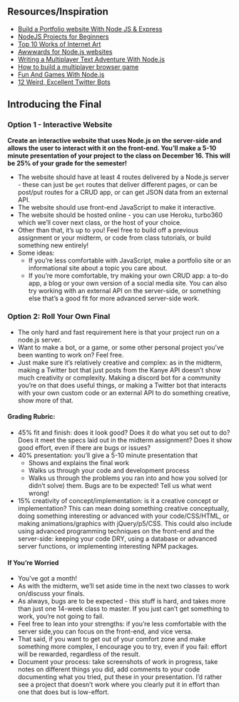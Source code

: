 ## Resources/Inspiration
- [Build a Portfolio website With Node JS & Express](https://www.udemy.com/course/portfolio-website-with-node-js-express/)
- [NodeJS Projects for Beginners](https://codersera.com/blog/nodejs-projects-for-beginners/)
- [Top 10 Works of Internet Art](https://hyperallergic.com/263538/best-of-2015-our-top-10-works-of-internet-art/)
- [Awwwards for Node.js websites](https://www.awwwards.com/websites/node-js/)
- [Writing a Multiplayer Text Adventure With Node.js](https://www.smashingmagazine.com/2019/10/multiplayer-text-adventure-engine-node-js-part-2/)
- [How to build a multiplayer browser game](https://hackernoon.com/how-to-build-a-multiplayer-browser-game-4a793818c29b)
- [Fun And Games With Node.js](https://medium.com/the-node-js-collection/fun-and-games-with-node-js-359cee687173)
- [12 Weird, Excellent Twitter Bots](https://nymag.com/intelligencer/2015/11/12-weirdest-funniest-smartest-twitter-bots.html)

## Introducing the Final

### Option 1 - Interactive Website
**Create an interactive website that uses Node.js on the server-side and allows the user to interact with it on the front-end. You’ll make a 5-10 minute presentation of your project to the class on December 16. This will be 25% of your grade for the semester!**
- The website should have at least 4 routes delivered by a Node.js server - these can just be `get` routes that deliver different pages, or can be post/put routes for a CRUD app, or can get JSON data from an external API.
- The website should use front-end JavaScript to make it interactive.
- The website should be hosted online - you can use Heroku, turbo360 which we’ll cover next class, or the host of your choice.
- Other than that, it’s up to you! Feel free to build off a previous assignment or your midterm, or code from class tutorials, or build something new entirely!
- Some ideas: 
    - If you’re less comfortable with JavaScript, make a portfolio site or an informational site about a topic you care about. 
    - If you’re more comfortable, try making your own CRUD app: a to-do app, a blog or your own version of a social media site. You can also try working with an external API on the server-side, or something else that’s a good fit for more advanced server-side work.

### Option 2: Roll Your Own Final
- The only hard and fast requirement here is that your project run on a node.js server.
- Want to make a bot,  or a game, or some other personal project you’ve been wanting to work on? Feel free. 
- Just make sure it’s relatively creative and complex: as in the midterm, making a Twitter bot that just posts from the Kanye API doesn’t show much creativity or complexity. Making a discord bot for a community you’re on that does useful things, or making a Twitter bot that interacts with your own custom code or an external API to do something creative, show more of that.

#### Grading Rubric:

- 45% fit and finish: does it look good? Does it do what you set out to do? Does it meet the specs laid out in the midterm assignment? Does it show good effort, even if there are bugs or issues?
- 40% presentation: you’ll give a 5-10 minute presentation that
  - Shows and explains the final work
  - Walks us through your code and development process 
  - Walks us through the problems you ran into and how you solved (or didn’t solve) them. Bugs are to be expected! Tell us what went wrong!
- 15% creativity of concept/implementation: is it a creative concept or implementation? This can mean doing something creative conceptually, doing something interesting or advanced with your code/CSS/HTML, or making animations/graphics with jQuery/p5/CSS. This could also include using advanced programming techniques on the front-end and the server-side: keeping your code DRY, using a database or advanced server functions, or implementing interesting NPM packages.

#### If You’re Worried

- You’ve got a month!
- As with the midterm, we’ll set aside time in the next two classes to work on/discuss your finals.
- As always, bugs are to be expected - this stuff is hard, and takes more than just one 14-week class to master. If you just can’t get something to work, you’re not going to fail.
- Feel free to lean into your strengths: if you’re less comfortable with the server side,you can focus on the front-end, and vice versa.
- That said, if you want to get out of your comfort zone and make something more complex, I encourage you to try, even if you fail: effort will be rewarded, regardless of the result.
- Document your process: take screenshots of work in progress, take notes on different things you did, add comments to your code documenting what you tried, put these in your presentation. I’d rather see a project that doesn’t work where you clearly put it in effort than one that does but is low-effort.

